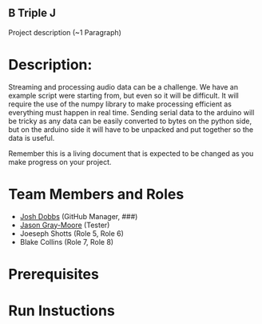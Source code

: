 ## B Triple J
Project description (~1 Paragraph)

# Description:
Streaming and processing audio data can be a challenge. We have an example script were starting from, but even so it will be difficult. It will require the use of the numpy library to make processing efficient as everything must happen in real time. 
Sending serial data to the arduino will be tricky as any data can be easily converted to bytes on the python side, but on the arduino side it will have to be unpacked and put together so the data is useful. 

Remember this is a living document that is expected to be changed as you make progress on your project.


# Team Members and Roles

* [Josh Dobbs](https://github.com/OvenBakedAppleJuice/CIS350-HW2-DOBBS) (GitHub Manager, ###)
* [Jason Gray-Moore](https://github.com/graymooj/CIS350-HW2-Gray-Moore.git) (Tester)
* Joeseph Shotts (Role 5, Role 6)
* Blake Collins (Role 7, Role 8)

# Prerequisites

# Run Instuctions
